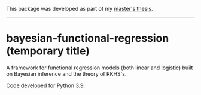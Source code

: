 This package was developed as part of my [master's thesis](https://github.com/antcc/tfm).

------------

# bayesian-functional-regression (temporary title)
A framework for functional regression models (both linear and logistic) built on Bayesian inference and the theory of RKHS's.

Code developed for Python 3.9.
